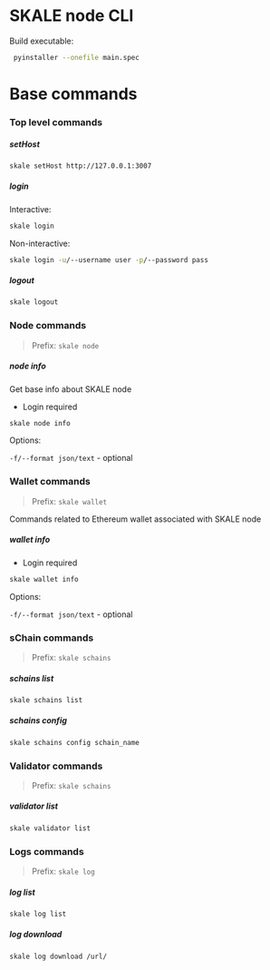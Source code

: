 # SKALE node CLI


Build executable:

```bash
 pyinstaller --onefile main.spec
```


# Base commands


### Top level commands

##### setHost 

```bash
skale setHost http://127.0.0.1:3007
```

##### login

Interactive:
```bash
skale login
```

Non-interactive:
```bash
skale login -u/--username user -p/--password pass
```

##### logout

```bash
skale logout
```


### Node commands

> Prefix: `skale node`

 
##### node info 

Get base info about SKALE node

- Login required

```bash
skale node info
```

Options:

`-f/--format json/text` - optional

### Wallet commands

> Prefix: `skale wallet`

Commands related to Ethereum wallet associated with SKALE node

##### wallet info

- Login required

```bash
skale wallet info
```

Options:

`-f/--format json/text` - optional

### sChain commands

> Prefix: `skale schains`

##### schains list

```bash
skale schains list
```

##### schains config 

```bash
skale schains config schain_name
```

### Validator commands

> Prefix: `skale schains`


##### validator list

```bash
skale validator list
```


### Logs commands

> Prefix: `skale log`


##### log list

```bash
skale log list
```

##### log download

```bash
skale log download /url/
```